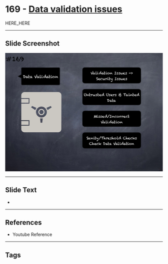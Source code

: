 # 169 - [Data validation issues](Data%20validation%20issues.md)

HERE_HERE

___
## Slide Screenshot
![0169.png](../images/pitfalls_and_best_practices201/169.png)
___
## Slide Text
- 
___
## References
- Youtube Reference
___
## Tags